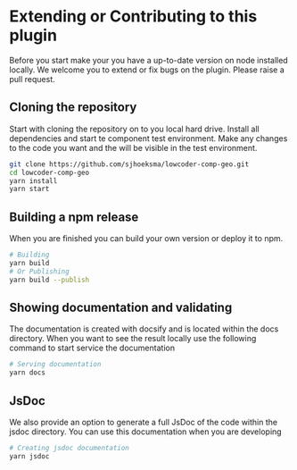 # Extending or Contributing to this plugin

Before you start make your you have a up-to-date version on node installed locally. 
We welcome you to extend or fix bugs on the plugin. Please raise a pull request.

## Cloning the repository
Start with cloning the repository on to you local hard drive. Install all dependencies and start te component test environment. Make any changes to the code you want and the will be visible in the test environment. 

```bash
git clone https://github.com/sjhoeksma/lowcoder-comp-geo.git
cd lowcoder-comp-geo
yarn install
yarn start
```

## Building a npm release
When you are finished you can build your own version or deploy it to npm.

```bash
# Building
yarn build 
# Or Publishing
yarn build --publish
```

## Showing documentation and validating
The documentation is created with docsify and is located within the docs directory. 
When you want to see the result locally use the following command to start service the documentation

```bash
# Serving documentation
yarn docs 
```

## JsDoc
We also provide an option to generate a full JsDoc of the code within the jsdoc directory. You can use this documentation when you are developing 

```bash
# Creating jsdoc documentation
yarn jsdoc
```